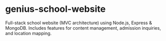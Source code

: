 # genius-school-website
Full-stack school website (MVC architecture) using Node.js, Express &amp; MongoDB. Includes features for content management, admission inquiries, and location mapping.
